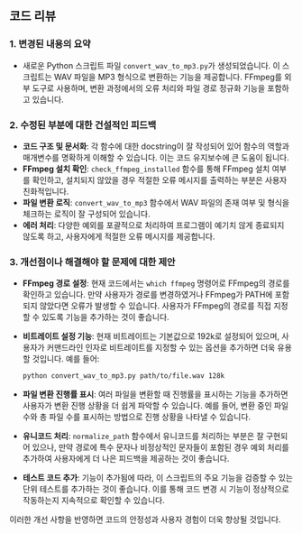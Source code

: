 ## 코드 리뷰

### 1. 변경된 내용의 요약
- 새로운 Python 스크립트 파일 `convert_wav_to_mp3.py`가 생성되었습니다. 이 스크립트는 WAV 파일을 MP3 형식으로 변환하는 기능을 제공합니다. FFmpeg를 외부 도구로 사용하며, 변환 과정에서의 오류 처리와 파일 경로 정규화 기능을 포함하고 있습니다.

### 2. 수정된 부분에 대한 건설적인 피드백
- **코드 구조 및 문서화**: 각 함수에 대한 docstring이 잘 작성되어 있어 함수의 역할과 매개변수를 명확하게 이해할 수 있습니다. 이는 코드 유지보수에 큰 도움이 됩니다.
- **FFmpeg 설치 확인**: `check_ffmpeg_installed` 함수를 통해 FFmpeg 설치 여부를 확인하고, 설치되지 않았을 경우 적절한 오류 메시지를 출력하는 부분은 사용자 친화적입니다.
- **파일 변환 로직**: `convert_wav_to_mp3` 함수에서 WAV 파일의 존재 여부 및 형식을 체크하는 로직이 잘 구성되어 있습니다.
- **에러 처리**: 다양한 예외를 포괄적으로 처리하여 프로그램이 예기치 않게 종료되지 않도록 하고, 사용자에게 적절한 오류 메시지를 제공합니다.

### 3. 개선점이나 해결해야 할 문제에 대한 제안
- **FFmpeg 경로 설정**: 현재 코드에서는 `which ffmpeg` 명령어로 FFmpeg의 경로를 확인하고 있습니다. 만약 사용자가 경로를 변경하였거나 FFmpeg가 PATH에 포함되지 않았다면 오류가 발생할 수 있습니다. 사용자가 FFmpeg의 경로를 직접 지정할 수 있도록 기능을 추가하는 것이 좋습니다.
  
- **비트레이트 설정 기능**: 현재 비트레이트는 기본값으로 192k로 설정되어 있으며, 사용자가 커맨드라인 인자로 비트레이트를 지정할 수 있는 옵션을 추가하면 더욱 유용할 것입니다. 예를 들어:
  ```bash
  python convert_wav_to_mp3.py path/to/file.wav 128k
  ```

- **파일 변환 진행률 표시**: 여러 파일을 변환할 때 진행률을 표시하는 기능을 추가하면 사용자가 변환 진행 상황을 더 쉽게 파악할 수 있습니다. 예를 들어, 변환 중인 파일 수와 총 파일 수를 표시하는 방법으로 진행 상황을 나타낼 수 있습니다.

- **유니코드 처리**: `normalize_path` 함수에서 유니코드를 처리하는 부분은 잘 구현되어 있으나, 만약 경로에 특수 문자나 비정상적인 문자들이 포함된 경우 예외 처리를 추가하여 사용자에게 더 나은 피드백을 제공하는 것이 좋습니다.

- **테스트 코드 추가**: 기능이 추가됨에 따라, 이 스크립트의 주요 기능을 검증할 수 있는 단위 테스트를 추가하는 것이 좋습니다. 이를 통해 코드 변경 시 기능이 정상적으로 작동하는지 지속적으로 확인할 수 있습니다.

이러한 개선 사항을 반영하면 코드의 안정성과 사용자 경험이 더욱 향상될 것입니다.
